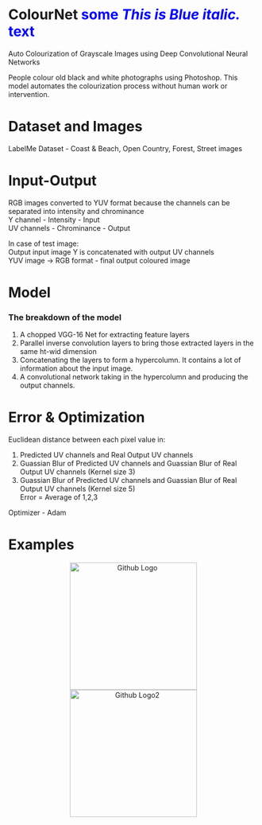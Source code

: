 # ColourNet <span style="color:blue">some *This is Blue italic.* text</span>
Auto Colourization of Grayscale Images using Deep Convolutional Neural Networks  

People colour old black and white photographs using Photoshop. This model automates the colourization process without human work or intervention.   

# Dataset and Images
LabelMe Dataset - Coast & Beach, Open Country, Forest, Street images  

# Input-Output
RGB images converted to YUV format because the channels can be separated into intensity and chrominance </br>
Y channel - Intensity - Input  
UV channels - Chrominance - Output</br>

In case of test image: </br>
Output input image Y is concatenated with output UV channels</br>
YUV image -> RGB format - final output coloured image</br>

# Model
### The breakdown of the model  
1. A chopped VGG-16 Net for extracting feature layers
2. Parallel inverse convolution layers to bring those extracted layers in the same ht-wid dimension
3. Concatenating the layers to form a hypercolumn. It contains a lot of information about the input image.
4. A convolutional network taking in the hypercolumn and producing the output channels.

# Error & Optimization
Euclidean distance between each pixel value in:
1. Predicted UV channels and Real Output UV channels
2. Guassian Blur of Predicted UV channels and Guassian Blur of Real Output UV channels (Kernel size 3)
3. Guassian Blur of Predicted UV channels and Guassian Blur of Real Output UV channels (Kernel size 5)</br>
Error = Average of 1,2,3

Optimizer - Adam

# Examples
<p align="center">
  <img src="https://assets-cdn.github.com/images/modules/logos_page/GitHub-Mark.png" width="256" height="256" title="Github Logo">
  <img src="https://assets-cdn.github.com/images/modules/logos_page/GitHub-Mark.png" width="256" height="256" title="Github Logo2">
</p>
